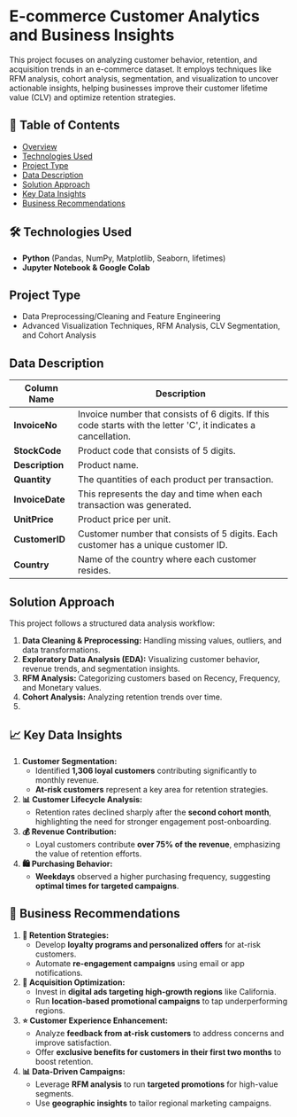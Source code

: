
   # E-commerce Customer Analytics and Business Insights

This project focuses on analyzing customer behavior, retention, and acquisition trends in an e-commerce dataset. It employs techniques like RFM analysis, cohort analysis, segmentation, and visualization to uncover actionable insights, helping businesses improve their customer lifetime value (CLV) and optimize retention strategies.

## 📌 Table of Contents

- [Overview](#e-commerce-customer-analytics-and-business-insights)
- [Technologies Used](#-technologies-used)
- [Project Type](#project-type)
- [Data Description](#data-description)
- [Solution Approach](#solution-approach)
- [Key Data Insights](#-key-data-insights)
- [Business Recommendations](#-business-recommendations)

## 🛠 **Technologies Used**

- **Python** (Pandas, NumPy, Matplotlib, Seaborn, lifetimes)
- **Jupyter Notebook & Google Colab**

## **Project Type**

- Data Preprocessing/Cleaning and Feature Engineering
- Advanced Visualization Techniques, RFM Analysis, CLV Segmentation, and Cohort Analysis

## **Data Description**

| Column Name     | Description                                                                                                     |
| --------------- | --------------------------------------------------------------------------------------------------------------- |
| **InvoiceNo**   | Invoice number that consists of 6 digits. If this code starts with the letter 'C', it indicates a cancellation. |
| **StockCode**   | Product code that consists of 5 digits.                                                                         |
| **Description** | Product name.                                                                                                   |
| **Quantity**    | The quantities of each product per transaction.                                                                 |
| **InvoiceDate** | This represents the day and time when each transaction was generated.                                           |
| **UnitPrice**   | Product price per unit.                                                                                         |
| **CustomerID**  | Customer number that consists of 5 digits. Each customer has a unique customer ID.                              |
| **Country**     | Name of the country where each customer resides.                                                                |

## **Solution Approach**

This project follows a structured data analysis workflow:

1. **Data Cleaning & Preprocessing:** Handling missing values, outliers, and data transformations.
2. **Exploratory Data Analysis (EDA):** Visualizing customer behavior, revenue trends, and segmentation insights.
3. **RFM Analysis:** Categorizing customers based on Recency, Frequency, and Monetary values.
4. **Cohort Analysis:** Analyzing retention trends over time.
5.

## 📈 **Key Data Insights**

1. **Customer Segmentation:**
   - Identified **1,306 loyal customers** contributing significantly to monthly revenue.
   - **At-risk customers** represent a key area for retention strategies.
2. **📊 Customer Lifecycle Analysis:**
   - Retention rates declined sharply after the **second cohort month**, highlighting the need for stronger engagement post-onboarding.
3. **💰 Revenue Contribution:**
   - Loyal customers contribute **over 75% of the revenue**, emphasizing the value of retention efforts.
4. **🛍️ Purchasing Behavior:**
   - **Weekdays** observed a higher purchasing frequency, suggesting **optimal times for targeted campaigns**.

## 🔑 **Business Recommendations**

1. **🔄 Retention Strategies:**
   - Develop **loyalty programs and personalized offers** for at-risk customers.
   - Automate **re-engagement campaigns** using email or app notifications.
2. **📢 Acquisition Optimization:**
   - Invest in **digital ads targeting high-growth regions** like California.
   - Run **location-based promotional campaigns** to tap underperforming regions.
3. **⭐ Customer Experience Enhancement:**
   - Analyze **feedback from at-risk customers** to address concerns and improve satisfaction.
   - Offer **exclusive benefits for customers in their first two months** to boost retention.
4. **📊 Data-Driven Campaigns:**
   - Leverage **RFM analysis** to run **targeted promotions** for high-value segments.
   - Use **geographic insights** to tailor regional marketing campaigns.

